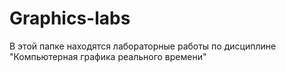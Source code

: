 # Graphics-labs
В этой папке находятся лабораторные работы по дисциплине "Компьютерная графика реального времени"
